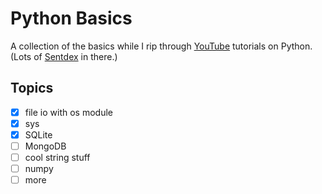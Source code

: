 # Python Basics

A collection of the basics while I rip through [YouTube](https://www.youtube.com/) tutorials on Python. (Lots of [Sentdex](https://pythonprogramming.net) in there.)

## Topics
- [x] file io with os module
- [x] sys
- [x] SQLite
- [ ] MongoDB
- [ ] cool string stuff
- [ ] numpy
- [ ] more